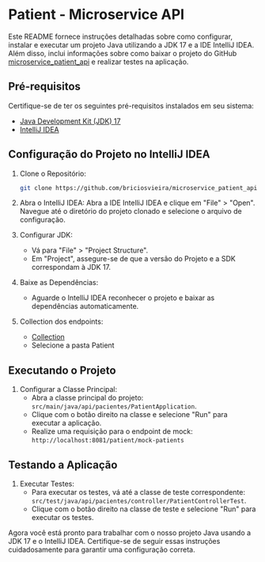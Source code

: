 # Patient - Microservice API

Este README fornece instruções detalhadas sobre como configurar, instalar e executar um projeto Java utilizando a JDK 17 e a IDE IntelliJ IDEA. Além disso, inclui informações sobre como baixar o projeto do GitHub [microservice_patient_api](https://github.com/briciosvieira/microservice_patient_api) e realizar testes na aplicação.

## Pré-requisitos
Certifique-se de ter os seguintes pré-requisitos instalados em seu sistema:

- [Java Development Kit (JDK) 17](https://www.oracle.com/java/technologies/javase-downloads.html)
- [IntelliJ IDEA](https://www.jetbrains.com/idea/)

## Configuração do Projeto no IntelliJ IDEA
1. Clone o Repositório:
   ```bash
   git clone https://github.com/briciosvieira/microservice_patient_api.git
   ```

2. Abra o IntelliJ IDEA:
   Abra a IDE IntelliJ IDEA e clique em "File" > "Open". Navegue até o diretório do projeto clonado e selecione o arquivo de configuração.

3. Configurar JDK:
    - Vá para "File" > "Project Structure".
    - Em "Project", assegure-se de que a versão do Projeto e a SDK correspondam à JDK 17.

4. Baixe as Dependências:
    - Aguarde o IntelliJ IDEA reconhecer o projeto e baixar as dependências automaticamente.

5. Collection dos endpoints:
    - [Collection](https://documenter.getpostman.com/view/17428469/2s9YXe6Pa9)
    - Selecione a pasta Patient

## Executando o Projeto

1. Configurar a Classe Principal:
    - Abra a classe principal do projeto: `src/main/java/api/pacientes/PatientApplication`.
    - Clique com o botão direito na classe e selecione "Run" para executar a aplicação.
    - Realize uma requisição para o endpoint de mock: `http://localhost:8081/patient/mock-patients`

## Testando a Aplicação

1. Executar Testes:
    - Para executar os testes, vá até a classe de teste correspondente: `src/test/java/api/pacientes/controller/PatientControllerTest`.
    - Clique com o botão direito na classe de teste e selecione "Run" para executar os testes.

Agora você está pronto para trabalhar com o nosso projeto Java usando a JDK 17 e o IntelliJ IDEA. Certifique-se de seguir essas instruções cuidadosamente para garantir uma configuração correta.
